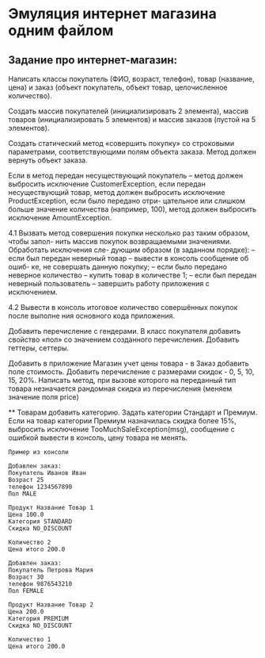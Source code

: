 # Эмуляция интернет магазина одним файлом
## Задание про интернет-магазин:

Написать классы покупатель (ФИО, возраст, телефон), товар (название, цена) и заказ (объект покупатель, объект товар, целочисленное количество).


Создать массив покупателей (инициализировать 2 элемента), массив товаров (инициализировать 5 элементов) и массив заказов (пустой на 5 элементов).


Создать статический метод «совершить покупку» со строковыми параметрами, соответствующими полям объекта заказа. Метод должен вернуть объект заказа.


Если в метод передан несуществующий покупатель – метод должен выбросить исключение CustomerException, если передан несуществующий товар, метод должен выбросить исключение ProductException, если было передано отри- цательное или слишком больше значение количества (например, 100), метод должен выбросить исключение AmountException.


4.1 Вызвать метод совершения покупки несколько раз таким образом, чтобы запол- нить массив покупок возвращаемыми значениями. Обработать исключения сле- дующим образом (в заданном порядке): – если был передан неверный товар – вывести в консоль сообщение об ошиб- ке, не совершать данную покупку; – если было передано неверное количество – купить товар в количестве 1; – если был передан неверный пользователь – завершить работу приложения с исключением.


4.2 Вывести в консоль итоговое количество совершённых покупок после выполне ния основного кода приложения.


Добавить перечисление с гендерами. В класс покупателя добавить свойство «пол» со значением созданного перечисления. Добавить геттеры, сеттеры.


Добавить в приложение Магазин учет цены товара - в Заказ добавить поле стоимость. Добавить перечисление с размерами скидок - 0, 5, 10, 15, 20%. Написать метод, при вызове которого на переданный тип товара незначается рандомная скидка из перечисления (меняем значение поля price)


** Товарам добавить категорию. Задать категории Стандарт и Премиум. Если на товар категории Премиум назначилась скидка более 15%, выбросить исключение TooMuchSaleException(msg), сообщение с ошибкой вывести в консоль, цену товара не менять.
```
Пример из консоли

Добавлен заказ:
Покупатель Иванов Иван
Возраст 25
телефон 1234567890
Пол MALE

Продукт Название Товар 1
Цена 100.0
Категория STANDARD
Скидка NO_DISCOUNT

Количество 2
Цена итого 200.0

Добавлен заказ:
Покупатель Петрова Мария
Возраст 30
телефон 9876543210
Пол FEMALE

Продукт Название Товар 2
Цена 200.0
Категория PREMIUM
Скидка NO_DISCOUNT

Количество 1
Цена итого 200.0
```

